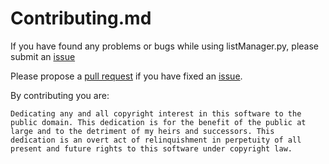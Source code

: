 # Contributing.md

If you have found any problems or bugs while using listManager.py, please submit an [issue](https://github.com/mwoolweaver/listManager.py/issues/new)

Please propose a [pull request](https://github.com/mwoolweaver/listManager.py/compare) if you have fixed an [issue](https://github.com/mwoolweaver/listManager.py/issues).

By contributing you are:

    Dedicating any and all copyright interest in this software to the
    public domain. This dedication is for the benefit of the public at
    large and to the detriment of my heirs and successors. This
    dedication is an overt act of relinquishment in perpetuity of all
    present and future rights to this software under copyright law.
